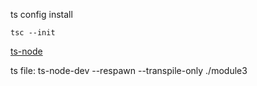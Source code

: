 ts config install

```
tsc --init

```

[ts-node](https://www.npmjs.com/package/ts-node-dev)

ts file: ts-node-dev --respawn --transpile-only ./module3

